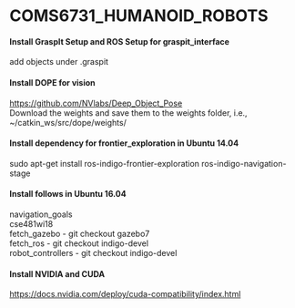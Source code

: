 # COMS6731_HUMANOID_ROBOTS

#### Install GraspIt Setup and ROS Setup for graspit_interface
add objects under .graspit

#### Install DOPE for vision
https://github.com/NVlabs/Deep_Object_Pose  
Download the weights and save them to the weights folder, i.e., ~/catkin_ws/src/dope/weights/

#### Install dependency for frontier_exploration in Ubuntu 14.04
sudo apt-get install ros-indigo-frontier-exploration ros-indigo-navigation-stage

#### Install follows in Ubuntu 16.04
navigation_goals  
cse481wi18  
fetch_gazebo - git checkout gazebo7  
fetch_ros - git checkout indigo-devel  
robot_controllers - git checkout indigo-devel

#### Install NVIDIA and CUDA
https://docs.nvidia.com/deploy/cuda-compatibility/index.html

